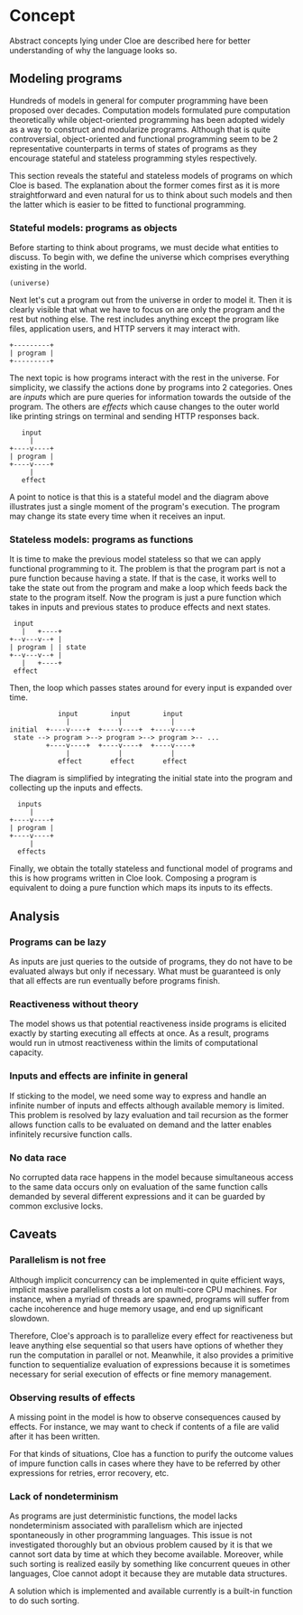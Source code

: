 # Concept

Abstract concepts lying under Cloe are described here for better understanding
of why the language looks so.

## Modeling programs

Hundreds of models in general for computer programming have been proposed over
decades.
Computation models formulated pure computation theoretically while
object-oriented programming has been adopted widely as a way to construct and
modularize programs.
Although that is quite controversial, object-oriented and
functional programming seem to be 2 representative counterparts in
terms of states of programs as they encourage stateful and stateless
programming styles respectively.

This section reveals the stateful and stateless models of programs on which
Cloe is based.
The explanation about the former comes first as it is more straightforward and
even natural for us to think about such models and then the latter which is
easier to be fitted to functional programming.

### Stateful models: programs as objects

Before starting to think about programs, we must decide what entities to
discuss.
To begin with, we define the universe which comprises everything existing in
the world.

```
(universe)
```

Next let's cut a program out from the universe in order to model it.
Then it is clearly visible that what we have to focus on are only the program
and the rest but nothing else.
The rest includes anything except the program like files, application users,
and HTTP servers it may interact with.

```
+---------+
| program |
+---------+
```

The next topic is how programs interact with the rest in the universe.
For simplicity, we classify the actions done by programs into 2 categories.
Ones are *inputs* which are pure queries for information towards the outside of
the program.
The others are *effects* which cause changes to the outer world like printing
strings on terminal and sending HTTP responses back.

```
   input
     |
+----v----+
| program |
+----v----+
     |
   effect
```

A point to notice is that this is a stateful model and the diagram above
illustrates just a single moment of the program's execution.
The program may change its state every time when it receives an input.

### Stateless models: programs as functions

It is time to make the previous model stateless so that we can apply
functional programming to it.
The problem is that the program part is not a pure function because having a
state.
If that is the case, it works well to take the state out from the program and
make a loop which feeds back the state to the program itself.
Now the program is just a pure function which takes in inputs and
previous states to produce effects and next states.

```
 input
   |   +----+
+--v---v--+ |
| program | | state
+--v---v--+ |
   |   +----+
 effect
```

Then, the loop which passes states around for every input is expanded over
time.

```
            input        input        input
              |            |            |
initial  +----v----+  +----v----+  +----v----+
 state --> program >--> program >--> program >-- ...
         +----v----+  +----v----+  +----v----+
              |            |            |
            effect       effect       effect
```

The diagram is simplified by integrating the initial state into the program and
collecting up the inputs and effects.

```
  inputs
     |
+----v----+
| program |
+----v----+
     |
  effects
```

Finally, we obtain the totally stateless and functional model of programs and
this is how programs written in Cloe look.
Composing a program is equivalent to doing a pure function which maps its
inputs to its effects.

## Analysis

### Programs can be lazy

As inputs are just queries to the outside of programs, they do not have to be
evaluated always but only if necessary.
What must be guaranteed is only that all effects are run eventually
before programs finish.

### Reactiveness without theory

The model shows us that potential reactiveness inside programs is elicited
exactly by starting executing all effects at once.
As a result, programs would run in utmost reactiveness within the limits of
computational capacity.

### Inputs and effects are infinite in general

If sticking to the model, we need some way to express and handle an infinite
number of inputs and effects although available memory is limited.
This problem is resolved by lazy evaluation and tail recursion as the former
allows function calls to be evaluated on demand and the latter
enables infinitely recursive function calls.

### No data race

No corrupted data race happens in the model because simultaneous access to the
same data occurs only on evaluation of the same function calls demanded by
several different expressions and it can be guarded by common exclusive locks.

## Caveats

### Parallelism is not free

Although implicit concurrency can be implemented in quite efficient ways,
implicit massive parallelism costs a lot on multi-core CPU machines.
For instance, when a myriad of threads are spawned, programs will suffer from
cache incoherence and huge memory usage, and end up significant slowdown.

Therefore, Cloe's approach is to parallelize every effect for reactiveness
but leave anything else sequential so that users have options of whether they
run the computation in parallel or not.
Meanwhile, it also provides a primitive function to sequentialize evaluation of
expressions because it is sometimes necessary for serial execution of effects
or fine memory management.

### Observing results of effects

A missing point in the model is how to observe consequences caused by effects.
For instance, we may want to check if contents of a file are valid after it has
been written.

For that kinds of situations, Cloe has a function to purify the outcome values
of impure function calls in cases where they have to be referred by other
expressions for retries, error recovery, etc.

### Lack of nondeterminism

As programs are just deterministic functions, the model lacks nondeterminism
associated with parallelism which are injected spontaneously in
other programming languages.
This issue is not investigated thoroughly but an obvious problem caused by it
is that we cannot sort data by time at which they become available.
Moreover, while such sorting is realized easily by something like concurrent
queues in other languages, Cloe cannot adopt it because they are mutable data
structures.

A solution which is implemented and available currently is a built-in function
to do such sorting.
